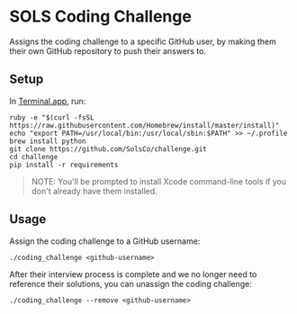 # SOLS Coding Challenge

Assigns the coding challenge to a specific GitHub user,
by making them their own GitHub repository to push their answers to.

## Setup

In [Terminal.app](http://en.wikipedia.org/wiki/Terminal_%28OS_X%29), run:

```
ruby -e "$(curl -fsSL https://raw.githubusercontent.com/Homebrew/install/master/install)"
echo "export PATH=/usr/local/bin:/usr/local/sbin:$PATH" >> ~/.profile
brew install python
git clone https://github.com/SolsCo/challenge.git
cd challenge
pip install -r requirements
```

> NOTE: You'll be prompted to install Xcode command-line tools if you don't
> already have them installed.

## Usage

Assign the coding challenge to a GitHub username:

```
./coding_challenge <github-username>
```

After their interview process is complete and we no longer need to reference
their solutions, you can unassign the coding challenge:

```
./coding_challenge --remove <github-username>
```

